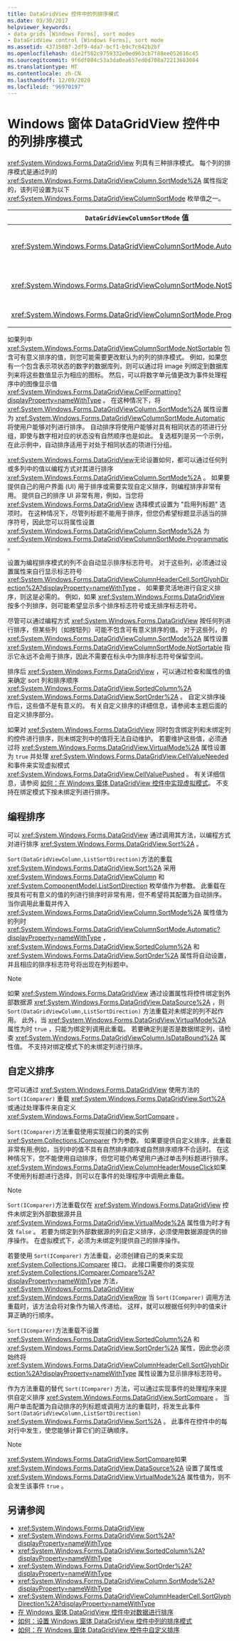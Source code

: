 ```yaml
---
title: DataGridView 控件中的列排序模式
ms.date: 03/30/2017
helpviewer_keywords:
- data grids [Windows Forms], sort modes
- DataGridView control [Windows Forms], sort mode
ms.assetid: 43715887-2df9-4da7-bcf1-b9c7c842b2bf
ms.openlocfilehash: d1e2f582c9759332e0ed963cb7f88ee052616c45
ms.sourcegitcommit: 9f6df084c53a3da0ea657ed0d708a72213683084
ms.translationtype: MT
ms.contentlocale: zh-CN
ms.lasthandoff: 12/09/2020
ms.locfileid: "96970197"
---
```

# <a name="column-sort-modes-in-the-windows-forms-datagridview-control"></a>Windows 窗体 DataGridView 控件中的列排序模式
<xref:System.Windows.Forms.DataGridView> 列具有三种排序模式。 每个列的排序模式是通过列的 <xref:System.Windows.Forms.DataGridViewColumn.SortMode%2A> 属性指定的，该列可设置为以下 <xref:System.Windows.Forms.DataGridViewColumnSortMode> 枚举值之一。  
  
|`DataGridViewColumnSortMode` 值|描述|  
|----------------------------------------|-----------------|  
|<xref:System.Windows.Forms.DataGridViewColumnSortMode.Automatic>|文本框列的默认值。 除非列标题用于选择，否则，单击列标题会自动按此列对进行排序， <xref:System.Windows.Forms.DataGridView> 并显示指示排序顺序的标志符号。|  
|<xref:System.Windows.Forms.DataGridViewColumnSortMode.NotSortable>|非文本框列的默认值。 您可以通过编程方式对此列进行排序;但是，它不用于排序，因此不会为排序标志符号保留任何空间。|  
|<xref:System.Windows.Forms.DataGridViewColumnSortMode.Programmatic>|您可以通过编程方式对此列进行排序，并为排序标志符号保留空间。|  
  
 如果列中 <xref:System.Windows.Forms.DataGridViewColumnSortMode.NotSortable> 包含可有意义排序的值，则您可能需要更改默认为的列的排序模式。 例如，如果您有一个包含表示项状态的数字的数据库列，则可以通过将 image 列绑定到数据库列来将这些数值显示为相应的图标。 然后，可以将数字单元值更改为事件处理程序中的图像显示值 <xref:System.Windows.Forms.DataGridView.CellFormatting?displayProperty=nameWithType> 。 在这种情况下，将 <xref:System.Windows.Forms.DataGridViewColumn.SortMode%2A> 属性设置为 <xref:System.Windows.Forms.DataGridViewColumnSortMode.Automatic> 将使用户能够对列进行排序。 自动排序将使用户能够对具有相同状态的项进行分组，即使与数字相对应的状态没有自然顺序也是如此。 复选框列是另一个示例，在此示例中，自动排序适用于对处于相同状态的项进行分组。  
  
 <xref:System.Windows.Forms.DataGridView>无论设置如何，都可以通过任何列或多列中的值以编程方式对其进行排序 <xref:System.Windows.Forms.DataGridViewColumn.SortMode%2A> 。 如果要提供自己的用户界面 (UI) 用于排序或需要实现自定义排序，则编程排序非常有用。 提供自己的排序 UI 非常有用，例如，当您将 <xref:System.Windows.Forms.DataGridView> 选择模式设置为 "启用列标题" 选项时。 在这种情况下，尽管列标题不能用于排序，但您仍希望标题显示适当的排序符号，因此您可以将属性设置 <xref:System.Windows.Forms.DataGridViewColumn.SortMode%2A> 为 <xref:System.Windows.Forms.DataGridViewColumnSortMode.Programmatic> 。  
  
 设置为编程排序模式的列不会自动显示排序标志符号。 对于这些列，必须通过设置属性来自行显示标志符号 <xref:System.Windows.Forms.DataGridViewColumnHeaderCell.SortGlyphDirection%2A?displayProperty=nameWithType> 。 如果要灵活地进行自定义排序，则这是必需的。 例如，如果 <xref:System.Windows.Forms.DataGridView> 按多个列排序，则可能希望显示多个排序标志符号或无排序标志符号。  
  
 尽管可以通过编程方式 <xref:System.Windows.Forms.DataGridView> 按任何列进行排序，但某些列（如按钮列）可能不包含可有意义排序的值。 对于这些列，的 <xref:System.Windows.Forms.DataGridViewColumn.SortMode%2A> 属性设置 <xref:System.Windows.Forms.DataGridViewColumnSortMode.NotSortable> 指示它永远不会用于排序，因此不需要在标头中为排序标志符号保留空间。  
  
 排序后 <xref:System.Windows.Forms.DataGridView> ，可以通过检查和属性的值来确定 sort 列和排序顺序 <xref:System.Windows.Forms.DataGridView.SortedColumn%2A> <xref:System.Windows.Forms.DataGridView.SortOrder%2A> 。 自定义排序操作后，这些值不是有意义的。 有关自定义排序的详细信息，请参阅本主题后面的自定义排序部分。  
  
 如果对 <xref:System.Windows.Forms.DataGridView> 同时包含绑定列和未绑定列的控件进行排序，则未绑定列中的值将无法自动维护。 若要维护这些值，必须通过将 <xref:System.Windows.Forms.DataGridView.VirtualMode%2A> 属性设置为 `true` 并处理 <xref:System.Windows.Forms.DataGridView.CellValueNeeded> 和事件来实现虚拟模式 <xref:System.Windows.Forms.DataGridView.CellValuePushed> 。 有关详细信息，请参阅 [如何：在 Windows 窗体 DataGridView 控件中实现虚拟模式](how-to-implement-virtual-mode-in-the-windows-forms-datagridview-control.md)。 不支持在绑定模式下按未绑定列进行排序。  
  
## <a name="programmatic-sorting"></a>编程排序  
 可以 <xref:System.Windows.Forms.DataGridView> 通过调用其方法，以编程方式对进行排序 <xref:System.Windows.Forms.DataGridView.Sort%2A> 。  
  
 `Sort(DataGridViewColumn,ListSortDirection)`方法的重载 <xref:System.Windows.Forms.DataGridView.Sort%2A> 采用 <xref:System.Windows.Forms.DataGridViewColumn> 和 <xref:System.ComponentModel.ListSortDirection> 枚举值作为参数。 此重载在按具有可有意义的值的列进行排序时非常有用，但不希望将其配置为自动排序。 当你调用此重载并传入 <xref:System.Windows.Forms.DataGridViewColumn.SortMode%2A> 属性值为的列时 <xref:System.Windows.Forms.DataGridViewColumnSortMode.Automatic?displayProperty=nameWithType> ， <xref:System.Windows.Forms.DataGridView.SortedColumn%2A> 和 <xref:System.Windows.Forms.DataGridView.SortOrder%2A> 属性将自动设置，并且相应的排序标志符号将出现在列标题中。  
  
> [!NOTE]
> 如果 <xref:System.Windows.Forms.DataGridView> 通过设置属性将控件绑定到外部数据源 <xref:System.Windows.Forms.DataGridView.DataSource%2A> ，则 `Sort(DataGridViewColumn,ListSortDirection)` 方法重载对未绑定的列不起作用。 此外，当 <xref:System.Windows.Forms.DataGridView.VirtualMode%2A> 属性为时 `true` ，只能为绑定列调用此重载。 若要确定列是否是数据绑定列，请检查 <xref:System.Windows.Forms.DataGridViewColumn.IsDataBound%2A> 属性值。 不支持对绑定模式下的未绑定列进行排序。  
  
## <a name="custom-sorting"></a>自定义排序  
 您可以通过 <xref:System.Windows.Forms.DataGridView> 使用方法的 `Sort(IComparer)` 重载 <xref:System.Windows.Forms.DataGridView.Sort%2A> 或通过处理事件来自定义 <xref:System.Windows.Forms.DataGridView.SortCompare> 。  
  
 `Sort(IComparer)`方法重载使用实现接口的类的实例 <xref:System.Collections.IComparer> 作为参数。 如果要提供自定义排序，此重载非常有用;例如，当列中的值不具有自然排序顺序或自然排序顺序不合适时。 在这种情况下，您不能使用自动排序，但您可能仍希望用户通过单击列标题进行排序。 <xref:System.Windows.Forms.DataGridView.ColumnHeaderMouseClick>如果不使用列标题进行选择，则可以在事件的处理程序中调用此重载。  
  
> [!NOTE]
> `Sort(IComparer)`方法重载仅在 <xref:System.Windows.Forms.DataGridView> 控件未绑定到外部数据源并且 <xref:System.Windows.Forms.DataGridView.VirtualMode%2A> 属性值为时才有效 `false` 。 若要为绑定到外部数据源的列自定义排序，必须使用数据源提供的排序操作。 在虚拟模式下，必须为未绑定列提供自己的排序操作。  
  
 若要使用 `Sort(IComparer)` 方法重载，必须创建自己的类来实现 <xref:System.Collections.IComparer> 接口。 此接口需要你的类实现 <xref:System.Collections.IComparer.Compare%2A?displayProperty=nameWithType> 方法， <xref:System.Windows.Forms.DataGridView> <xref:System.Windows.Forms.DataGridViewRow> 当 `Sort(IComparer)` 调用方法重载时，该方法会将对象作为输入传递给。 这样，就可以根据任何列中的值来计算正确的行顺序。  
  
 `Sort(IComparer)`方法重载不设置 <xref:System.Windows.Forms.DataGridView.SortedColumn%2A> 和 <xref:System.Windows.Forms.DataGridView.SortOrder%2A> 属性，因此您必须始终将 <xref:System.Windows.Forms.DataGridViewColumnHeaderCell.SortGlyphDirection%2A?displayProperty=nameWithType> 属性设置为显示排序标志符号。  
  
 作为方法重载的替代 `Sort(IComparer)` 方法，可以通过实现事件的处理程序来提供自定义排序 <xref:System.Windows.Forms.DataGridView.SortCompare> 。 当用户单击配置为自动排序的列标题或调用方法的重载时，将发生此事件 `Sort(DataGridViewColumn,ListSortDirection)` <xref:System.Windows.Forms.DataGridView.Sort%2A> 。 此事件在控件中的每对行中发生，使您能够计算它们的正确顺序。  
  
> [!NOTE]
> <xref:System.Windows.Forms.DataGridView.SortCompare>如果 <xref:System.Windows.Forms.DataGridView.DataSource%2A> 设置了属性或 <xref:System.Windows.Forms.DataGridView.VirtualMode%2A> 属性值为，则不会发生该事件 `true` 。  
  
## <a name="see-also"></a>另请参阅

- <xref:System.Windows.Forms.DataGridView>
- <xref:System.Windows.Forms.DataGridView.Sort%2A?displayProperty=nameWithType>
- <xref:System.Windows.Forms.DataGridView.SortedColumn%2A?displayProperty=nameWithType>
- <xref:System.Windows.Forms.DataGridView.SortOrder%2A?displayProperty=nameWithType>
- <xref:System.Windows.Forms.DataGridViewColumn.SortMode%2A?displayProperty=nameWithType>
- <xref:System.Windows.Forms.DataGridViewColumnHeaderCell.SortGlyphDirection%2A?displayProperty=nameWithType>
- [在 Windows 窗体 DataGridView 控件中对数据进行排序](sorting-data-in-the-windows-forms-datagridview-control.md)
- [如何：设置 Windows 窗体 DataGridView 控件中列的排序模式](set-the-sort-modes-for-columns-wf-datagridview-control.md)
- [如何：在 Windows 窗体 DataGridView 控件中自定义排序](how-to-customize-sorting-in-the-windows-forms-datagridview-control.md)
